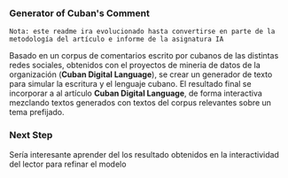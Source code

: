 ### Generator of Cuban's Comment
    Nota: este readme ira evolucionado hasta convertirse en parte de la metodología del artículo e informe de la asignatura IA  
    
Basado en un corpus de comentarios escrito por cubanos de las distintas redes sociales, obtenidos con el proyectos de mineria de datos de la organización (**Cuban Digital Language**), se crear un generador de texto para simular la escritura y el lenguaje cubano. El resultado final se incorporar a al artículo **Cuban Digital Language**, de forma interactiva mezclando textos generados con textos del corpus relevantes sobre un tema prefijado. 

### Next Step
Sería interesante aprender del los resultado obtenidos en la interactividad del lector para refinar el modelo  
